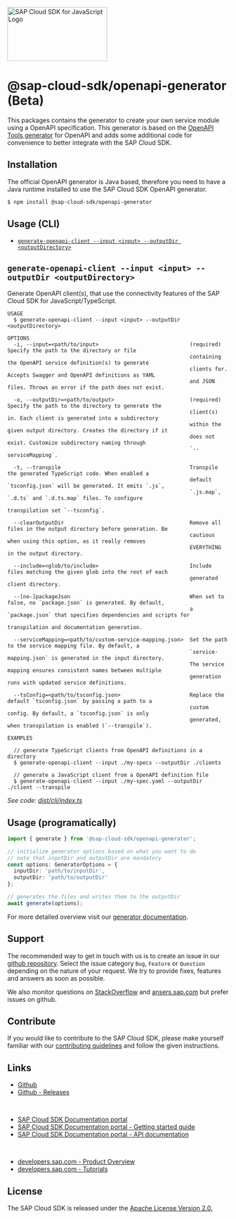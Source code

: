 <!-- sap-cloud-sdk-logo -->
<!-- This block is inserted by scripts/replace-common-readme.ts. Do not adjust it manually. -->
<a href="https://sap.com/s4sdk"><img src="https://help.sap.com/doc/2324e9c3b28748a4ae2ad08166d77675/1.0/en-US/logo-with-js.svg" alt="SAP Cloud SDK for JavaScript Logo" height="122.92" width="226.773"/></a>
<!-- sap-cloud-sdk-logo-stop -->

# @sap-cloud-sdk/openapi-generator (Beta)

This packages contains the generator to create your own service module using a OpenAPI specification.
This generator is based on the [OpenAPI Tools generator](https://openapi-generator.tech/) for OpenAPI and adds some additional code for convenience to better integrate with the SAP Cloud SDK.

## Installation

The official OpenAPI generator is Java based, therefore you need to have a Java runtime installed to use the SAP Cloud SDK OpenAPI generator.

```bash
$ npm install @sap-cloud-sdk/openapi-generator
```

## Usage (CLI)

<!-- prettier-ignore-start -->
<!-- commands -->
* [`generate-openapi-client --input <input> --outputDir <outputDirectory>`](#generate-openapi-client---input-input---outputdir-outputdirectory)

## `generate-openapi-client --input <input> --outputDir <outputDirectory>`

Generate OpenAPI client(s), that use the connectivity features of the SAP Cloud SDK for JavaScript/TypeScript.

```
USAGE
  $ generate-openapi-client --input <input> --outputDir <outputDirectory>

OPTIONS
  -i, --input=<path/to/input>                             (required) Specify the path to the directory or file
                                                          containing the OpenAPI service definition(s) to generate
                                                          clients for. Accepts Swagger and OpenAPI definitions as YAML
                                                          and JSON files. Throws an error if the path does not exist.

  -o, --outputDir=<path/to/output>                        (required) Specify the path to the directory to generate the
                                                          client(s) in. Each client is generated into a subdirectory
                                                          within the given output directory. Creates the directory if it
                                                          does not exist. Customize subdirectory naming through
                                                          `--serviceMapping`.

  -t, --transpile                                         Transpile the generated TypeScript code. When enabled a
                                                          default `tsconfig.json` will be generated. It emits `.js`,
                                                          `.js.map`, `.d.ts` and `.d.ts.map` files. To configure
                                                          transpilation set `--tsconfig`.

  --clearOutputDir                                        Remove all files in the output directory before generation. Be
                                                          cautious when using this option, as it really removes
                                                          EVERYTHING in the output directory.

  --include=<glob/to/include>                             Include files matching the given glob into the root of each
                                                          generated client directory.

  --[no-]packageJson                                      When set to false, no `package.json` is generated. By default,
                                                          a `package.json` that specifies dependencies and scripts for
                                                          transpilation and documentation generation.

  --serviceMapping=<path/to/custom-service-mapping.json>  Set the path to the service mapping file. By default, a
                                                          `service-mapping.json` is generated in the input directory.
                                                          The service mapping ensures consistent names between multiple
                                                          generation runs with updated service definitions.

  --tsConfig=<path/to/tsconfig.json>                      Replace the default `tsconfig.json` by passing a path to a
                                                          custom config. By default, a `tsconfig.json` is only
                                                          generated, when transpilation is enabled (`--transpile`).

EXAMPLES

  // generate TypeScript clients from OpenAPI definitions in a directory
  $ generate-openapi-client --input ./my-specs --outputDir ./clients

  // generate a JavaScript client from a OpenAPI definition file
  $ generate-openapi-client --input ./my-spec.yaml --outputDir ./client --transpile
```

_See code: [dist/cli/index.ts](https://github.com/SAP/cloud-sdk-js/blob/v1.41.0/dist/cli/index.ts)_
<!-- commandsstop -->
<!-- prettier-ignore-end -->

## Usage (programatically)

```ts
import { generate } from '@sap-cloud-sdk/openapi-generator';

// initialize generator options based on what you want to do
// note that inputDir and outputDir are mandatory
const options: GeneratorOptions = {
  inputDir: 'path/to/inputDir',
  outputDir: 'path/to/outputDir'
};

// generates the files and writes them to the outputDir
await generate(options);
```

For more detailed overview visit our [generator documentation](https://sap.github.io/cloud-sdk/docs/js/features/openapi/generate-openapi-client).

<!-- sap-cloud-sdk-common-readme -->
<!-- This block is inserted by scripts/replace-common-readme.ts. Do not adjust it manually. -->
## Support

The recommended way to get in touch with us is to create an issue in our [github repository](https://github.com/SAP/cloud-sdk-js/issues).
Select the issue category `Bug`, `Feature` or `Question` depending on the nature of your request.
We try to provide fixes, features and answers as soon as possible.

We also monitor questions on [StackOverflow](https://stackoverflow.com/questions/tagged/sap-cloud-sdk?tab=Newest) and [ansers.sap.com](https://answers.sap.com/tags/73555000100800000895) but prefer issues on github.

## Contribute

If you would like to contribute to the SAP Cloud SDK, please make yourself familiar with our [contributing guidelines](https://github.com/SAP/cloud-sdk-js/blob/main/CONTRIBUTING.md) and follow the given instructions.

## Links

- [Github](https://github.com/SAP/cloud-sdk-js)
- [Github - Releases](https://github.com/SAP/cloud-sdk-js/releases)

<br>

- [SAP Cloud SDK Documentation portal](https://sap.github.io/cloud-sdk/)
- [SAP Cloud SDK Documentation portal - Getting started guide](https://sap.github.io/cloud-sdk/docs/js/getting-started)
- [SAP Cloud SDK Documentation portal - API documentation](https://sap.github.io/cloud-sdk/docs/js/api-reference-js-ts)

<br>

- [developers.sap.com - Product Overview](https://developers.sap.com/topics/cloud-sdk.html)
- [developers.sap.com - Tutorials](https://developers.sap.com/tutorial-navigator.html?tag=products:technology-platform/sap-cloud-sdk/sap-cloud-sdk&tag=topic:javascript)

## License

The SAP Cloud SDK is released under the [Apache License Version 2.0.](http://www.apache.org/licenses/)
<!-- sap-cloud-sdk-common-readme-stop -->
